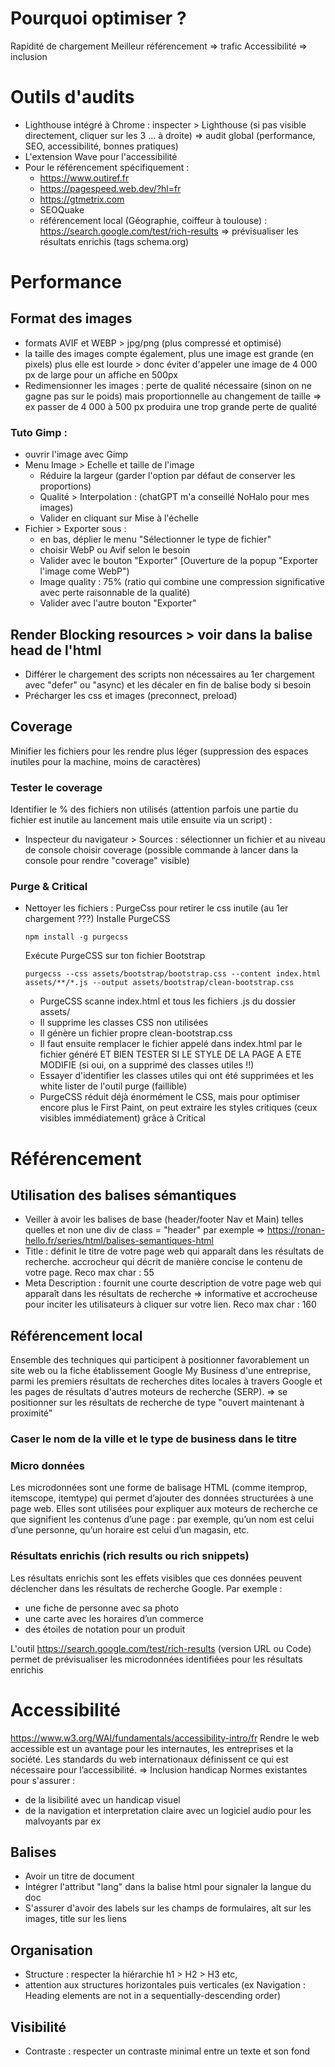 # Pourquoi optimiser ?
Rapidité de chargement
Meilleur référencement  => trafic
Accessibilité => inclusion

# Outils d'audits
- Lighthouse intégré à Chrome : inspecter > Lighthouse (si pas visible directement, cliquer sur les 3 ... à droite) => audit global (performance, SEO, accessibilité, bonnes pratiques)
- L'extension Wave pour l'accessibilité
- Pour le référencement spécifiquement :
  - https://www.outiref.fr
  - https://pagespeed.web.dev/?hl=fr
  - https://gtmetrix.com 
  - SEOQuake
  - référencement local (Géographie, coiffeur à toulouse) : https://search.google.com/test/rich-results => prévisualiser les résultats enrichis (tags schema.org)

# Performance

## Format des images
- formats AVIF et WEBP > jpg/png (plus compressé et optimisé)
- la taille des images compte également, plus une image est grande (en pixels) plus elle est lourde > donc éviter d'appeler une image de 4 000 px de large pour un affiche en 500px
- Redimensionner les images : perte de qualité nécessaire (sinon on ne gagne pas sur le poids) mais proportionnelle au changement de taille => ex passer de 4 000 à 500 px produira une trop grande perte de qualité
### Tuto Gimp :
  - ouvrir l'image avec Gimp
  - Menu Image > Echelle et taille de l'image
    - Réduire la largeur (garder l'option par défaut de conserver les proportions)
    - Qualité > Interpolation : (chatGPT m'a conseillé NoHalo pour mes images)
    - Valider en cliquant sur Mise à l'échelle
  - Fichier > Exporter sous :
    - en bas, déplier le menu "Sélectionner le type de fichier"
    - choisir WebP ou Avif selon le besoin
    - Valider avec le bouton "Exporter"
    [Ouverture de la popup "Exporter l'image come WebP")
    - Image quality : 75% (ratio qui combine une compression significative avec perte raisonnable de la qualité)
    - Valider avec l'autre bouton "Exporter"

  ## Render Blocking resources > voir dans la balise head de l'html
   - Différer le chargement des scripts non nécessaires au 1er chargement avec "defer" ou "async) et les décaler en fin de balise body si besoin
   - Précharger les css et images (preconnect, preload)

  ## Coverage  
Minifier les fichiers pour les rendre plus léger (suppression des espaces inutiles pour la machine, moins de caractères)
### Tester le coverage
Identifier le % des fichiers non utilisés (attention parfois une partie du fichier est inutile au lancement mais utile ensuite via un script) :
- Inspecteur du navigateur > Sources : sélectionner un fichier et au niveau de console choisir coverage (possible commande à lancer dans la console pour rendre "coverage" visible)
### Purge & Critical
- Nettoyer les fichiers : PurgeCss pour retirer le css inutile (au 1er chargement ???)
  Installe PurgeCSS
  ```
  npm install -g purgecss
  ```
  Exécute PurgeCSS sur ton fichier Bootstrap
  ```
  purgecss --css assets/bootstrap/bootstrap.css --content index.html assets/**/*.js --output assets/bootstrap/clean-bootstrap.css
  ```
  - PurgeCSS scanne index.html et tous les fichiers .js du dossier assets/
  - Il supprime les classes CSS non utilisées
  - Il génère un fichier propre clean-bootstrap.css
  - Il faut ensuite remplacer le fichier appelé dans index.html par le fichier généré ET BIEN TESTER SI LE STYLE DE LA PAGE A ETE MODIFIE (si oui, on a supprimé des classes utiles !!)
  - Essayer d'identifier les classes utiles qui ont été supprimées et les white lister de l'outil purge (faillible)
  - PurgeCSS réduit déjà énormément le CSS, mais pour optimiser encore plus le First Paint, on peut extraire les styles critiques (ceux visibles immédiatement) grâce à Critical

# Référencement

## Utilisation des balises sémantiques
- Veiller à avoir les balises de base (header/footer Nav et Main) telles quelles et non une div de class = "header" par exemple => https://ronan-hello.fr/series/html/balises-semantiques-html
- Title : définit le titre de votre page web qui apparaît dans les résultats de recherche. accrocheur qui décrit de manière concise le contenu de votre page. Reco max char : 55
- Meta Description : fournit une courte description de votre page web qui apparaît dans les résultats de recherche => informative et accrocheuse pour inciter les utilisateurs à cliquer sur votre lien.  Reco max char : 160

## Référencement local

Ensemble des techniques qui participent à positionner favorablement un site web ou la fiche établissement Google My Business d'une entreprise, parmi les premiers résultats de recherches dites locales à travers Google et les pages de résultats d'autres moteurs de recherche (SERP). => se positionner sur les résultats de recherche de type "ouvert maintenant à proximité" 

### Caser le nom de la ville et le type de business dans le titre
### Micro données

Les microdonnées sont une forme de balisage HTML (comme itemprop, itemscope, itemtype) qui permet d’ajouter des données structurées à une page web.
Elles sont utilisées pour expliquer aux moteurs de recherche ce que signifient les contenus d’une page : par exemple, qu’un nom est celui d’une personne, qu’un horaire est celui d’un magasin, etc.

### Résultats enrichis (rich results ou rich snippets)
Les résultats enrichis sont les effets visibles que ces données peuvent déclencher dans les résultats de recherche Google.
Par exemple :
- une fiche de personne avec sa photo
- une carte avec les horaires d’un commerce
- des étoiles de notation pour un produit

L'outil https://search.google.com/test/rich-results (version URL ou Code) permet de prévisualiser les microdonnées identifiées pour les résultats enrichis

# Accessibilité
https://www.w3.org/WAI/fundamentals/accessibility-intro/fr
Rendre le web accessible est un avantage pour les internautes, les entreprises et la société. Les standards du web internationaux définissent ce qui est nécessaire pour l’accessibilité.  => Inclusion handicap
Normes existantes pour s'assurer :
- de la lisibilité avec un handicap visuel
- de la navigation et interpretation claire avec un logiciel audio pour les malvoyants par ex

## Balises
- Avoir un titre de document
- Intégrer l'attribut "lang" dans la balise html pour signaler la langue du doc
- S'assurer d'avoir des labels sur les champs de formulaires, alt sur les images, title sur les liens
## Organisation
- Structure : respecter la hiérarchie h1 > H2 > H3 etc,
-  attention aux structures horizontales puis verticales (ex Navigation : Heading elements are not in a sequentially-descending order)

## Visibilité 
- Contraste : respecter un contraste minimal entre un texte et son fond
